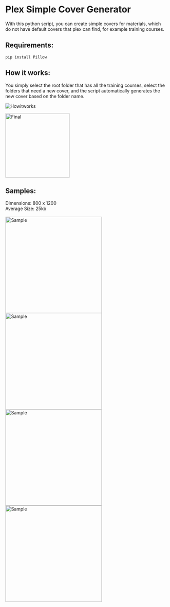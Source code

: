 <h1>Plex Simple Cover Generator</h1>
With this python script, you can create simple covers for materials, which do not have default covers that plex can find, for example training courses.


<h2>Requirements:</h2>

```
pip install Pillow
```

<h2>How it works:</h2>

You simply select the root folder that has all the training courses, select the folders that need a new cover, and the script automatically generates the new cover based on the folder name.

![Howitworks](https://github.com/Emmanouil-Andreopoulos/PlexSimpleCoverGenerator/assets/8867557/db44f8f3-c6f5-4466-8b8b-d24962373c2c)

<img height="200" alt="Final" src="https://github.com/Emmanouil-Andreopoulos/PlexSimpleCoverGenerator/assets/8867557/a0ff55b7-7f01-4ada-8df2-9da75643ed2a">


<h2>Samples:</h2>

Dimensions: 800 x 1200
<br>
Average Size: 25kb
<br>
<br>
<img height="300" alt="Sample" src="https://github.com/Emmanouil-Andreopoulos/PlexSimpleCoverGenerator/assets/8867557/3bb4c3e8-ee49-44d7-b7ae-3346009932b1">
<img height="300" alt="Sample" src="https://github.com/Emmanouil-Andreopoulos/PlexSimpleCoverGenerator/assets/8867557/e9fa0e54-f44e-4541-9e29-7493b0b39109">
<br>
<img height="300" alt="Sample" src="https://github.com/Emmanouil-Andreopoulos/PlexSimpleCoverGenerator/assets/8867557/837c294e-8c53-44aa-aada-838138246f8e">
<img height="300" alt="Sample" src="https://github.com/Emmanouil-Andreopoulos/PlexSimpleCoverGenerator/assets/8867557/ddf075d3-5b9b-44c6-95a5-fb0b11da725f">
